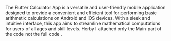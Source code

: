 The Flutter Calculator App is a versatile and user-friendly mobile application designed to provide a convenient and efficient tool for performing basic arithmetic calculations on Android and iOS devices. 
With a sleek and intuitive interface, this app aims to streamline mathematical computations for users of all ages and skill levels.
Herby I attached only the Main part of the code not the full code .
